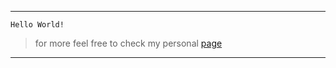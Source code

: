 ___

`Hello World!`

> for more feel free to check my personal [page](https://orkunolcal.github.io/)

___
